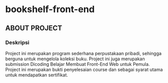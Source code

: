 # bookshelf-front-end

## ABOUT PROJECT

### Deskripsi
Project ini merupakan program sederhana perpustakaan pribadi, sehingga berguna untuk mengelola koleksi buku. Project ini juga merupakan submission Dicoding Belajar Membuat Front-End Web untuk Pemula. Project ini merupakan bukti penyelesaian course dan sebagai syarat utama untuk mendapatkan sertifikat.







